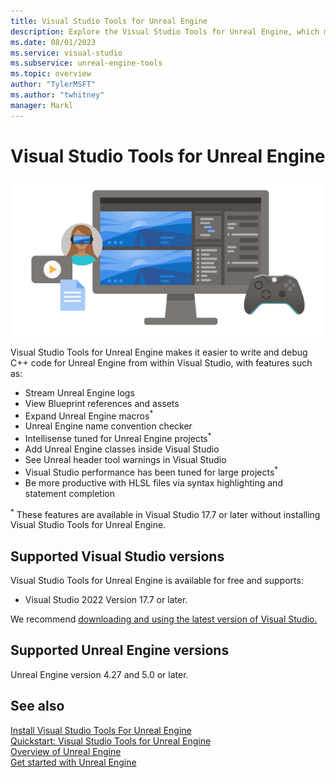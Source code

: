 ```yaml
---
title: Visual Studio Tools for Unreal Engine
description: Explore the Visual Studio Tools for Unreal Engine, which makes it easier to write and debug C++ code for Unreal Engine from within Visual Studio.
ms.date: 08/01/2023
ms.service: visual-studio
ms.subservice: unreal-engine-tools
ms.topic: overview
author: "TylerMSFT"
ms.author: "twhitney"
manager: Markl
---
```


# Visual Studio Tools for Unreal Engine

![Screenshot of a computer, game controller, and icons for game play.](../../unity/media/hero.png)


Visual Studio Tools for Unreal Engine makes it easier to write and debug C++ code for Unreal Engine from within Visual Studio, with features such as:

* Stream Unreal Engine logs
* View Blueprint references and assets
* Expand Unreal Engine macros<sup>*</sup>
* Unreal Engine name convention checker
* Intellisense tuned for Unreal Engine projects<sup>*</sup>
* Add Unreal Engine classes inside Visual Studio
* See Unreal header tool warnings in Visual Studio
* Visual Studio performance has been tuned for large projects<sup>*</sup>
* Be more productive with HLSL files via syntax highlighting and statement completion

<sup>*</sup> These features are available in Visual Studio 17.7 or later without installing Visual Studio Tools for Unreal Engine.

## Supported Visual Studio versions

Visual Studio Tools for Unreal Engine is available for free and supports:

- Visual Studio 2022 Version 17.7 or later.

We recommend [downloading and using the latest version of Visual Studio.](https://visualstudio.microsoft.com/downloads/?cid=learn-onpage-download-cta)

## Supported Unreal Engine versions

Unreal Engine version 4.27 and 5.0 or later.

## See also

[Install Visual Studio Tools For Unreal Engine](vs-tools-unreal-install.md)\
[Quickstart: Visual Studio Tools for Unreal Engine](vs-tools-unreal-quickstart.md)\
[Overview of Unreal Engine](https://www.unrealengine.com/en-US/features)\
[Get started with Unreal Engine](https://docs.unrealengine.com/4.27/en-US/Basics/GettingStarted/)